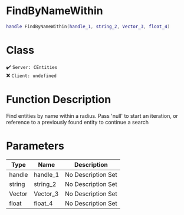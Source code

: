 # FindByNameWithin
```lua
handle FindByNameWithin(handle_1, string_2, Vector_3, float_4)
```
# Class
✔️ `Server: CEntities`  
❌ `Client: undefined`  

# Function Description
Find entities by name within a radius. Pass 'null' to start an iteration, or reference to a previously found entity to continue a search
# Parameters
Type|Name|Description
--|--|--
handle|handle_1|No Description Set
string|string_2|No Description Set
Vector|Vector_3|No Description Set
float|float_4|No Description Set
